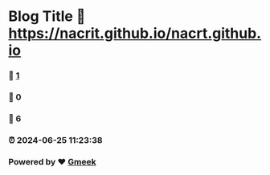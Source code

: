 # Blog Title :link: https://nacrit.github.io/nacrt.github.io 
### :page_facing_up: [1](https://nacrit.github.io/nacrt.github.io/tag.html) 
### :speech_balloon: 0 
### :hibiscus: 6 
### :alarm_clock: 2024-06-25 11:23:38 
### Powered by :heart: [Gmeek](https://github.com/Meekdai/Gmeek)
